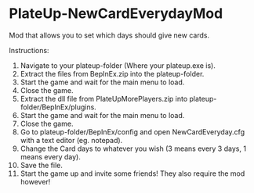 # PlateUp-NewCardEverydayMod
Mod that allows you to set which days should give new cards.

Instructions:
1. Navigate to your plateup-folder (Where your plateup.exe is).
2. Extract the files from BepInEx.zip into the plateup-folder.
3. Start the game and wait for the main menu to load.
4. Close the game.
5. Extract the dll file from PlateUpMorePlayers.zip into plateup-folder/BepInEx/plugins.
6. Start the game and wait for the main menu to load.
7. Close the game.
8. Go to plateup-folder/BepInEx/config and open NewCardEveryday.cfg with a text editor (eg. notepad).
9. Change the Card days to whatever you wish (3 means every 3 days, 1 means every day).
10. Save the file.
11. Start the game up and invite some friends! They also require the mod however!